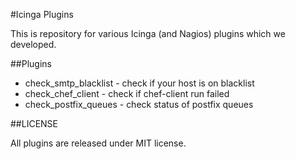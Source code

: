 #Icinga Plugins

This is repository for various Icinga (and Nagios) plugins which we developed.

##Plugins

* check_smtp_blacklist - check if your host is on blacklist
* check_chef_client - check if chef-client run failed
* check_postfix_queues - check status of postfix queues

##LICENSE

All plugins are released under MIT license.

